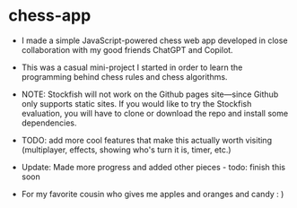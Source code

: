 # chess-app 
- I made a simple JavaScript-powered chess web app developed in close collaboration with my good friends ChatGPT and Copilot.
- This was a casual mini-project I started in order to learn the programming behind chess rules and chess algorithms.
- NOTE: Stockfish will not work on the Github pages site—since Github only supports static sites. If you would like to try the Stockfish evaluation, you will have to clone or download the repo and install some dependencies.
- TODO: add more cool features that make this actually worth visiting (multiplayer, effects, showing who's turn it is, timer, etc.)
- Update: Made more progress and added other pieces - todo: finish this soon

- For my favorite cousin who gives me apples and oranges and candy : )
